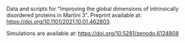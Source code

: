 Data and scripts for "Improving the global dimensions of intrinsically disordered proteins in Martini 3". 
Preprint available at: https://doi.org/10.1101/2021.10.01.462803.

Simulations are available at: https://doi.org/10.5281/zenodo.6124808
